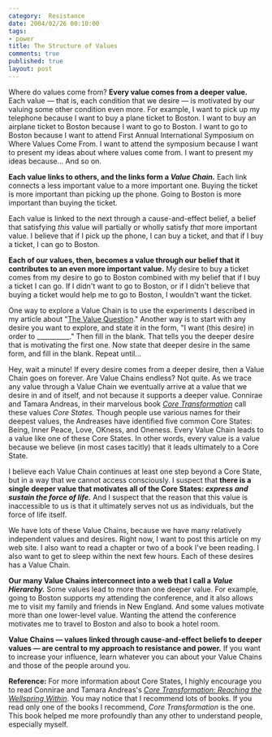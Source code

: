 ```yaml
--- 
category:  Resistance
date: 2004/02/26 00:10:00
tags: 
- power
title: The Structure of Values
comments: true
published: true
layout: post
---
```


<p> Where do values come from?  <strong>Every value comes from a deeper value.</strong>  Each value — that is, each condition that we desire — is motivated by our valuing some other condition even more.  For example, I want to pick up my telephone because I want to buy a plane ticket to Boston.  I want to buy an airplane ticket to Boston because I want to go to Boston.  I want to go to Boston because I want to attend First Annual International Symposium on Where Values Come From.  I want to attend the symposium because I want to present my ideas about where values come from.  I want to present my ideas because...  And so on. </p>

<p><strong>Each value links to others, and the links form a <em>Value Chain.</em></strong>  Each link connects a less important value to a more important one.  Buying the ticket is more important than picking up the phone.  Going to Boston is more important than buying the ticket. </p>

<p> Each value is linked to the next through a cause-and-effect belief, a belief that satisfying <em>this</em> value will partially or wholly satisfy <em>that</em> more important value.  I believe that if I pick up the phone, I can buy a ticket, and that if I buy a ticket, I can go to Boston. </p>

<p><strong>Each of our values, then, becomes a value through our belief that it contributes to an even more important value.</strong>  My desire to buy a ticket comes from my desire to go to Boston combined with my belief that if I buy a ticket I can go.  If I didn't want to go to Boston, or if I didn't believe that buying a ticket would help me to go to Boston, I wouldn't want the ticket. </p>

<p> One way to explore a Value Chain is to use the experiments I described in my article about "<a href="/2003/06/the_value_question/">The Value Question</a>."  Another way is to start with any desire you want to explore, and state it in the form, "I want (this desire) in order to __________."  Then fill in the blank.  That tells you the deeper desire that is motivating the first one.  Now state that deeper desire in the same form, and fill in the blank.  Repeat until... </p>

<p> Hey, wait a minute!  If every desire comes from a deeper desire, then a Value Chain goes on forever.  Are Value Chains endless?  Not quite.  As we trace any value through a Value Chain we eventually arrive at a value that we desire in and of itself, and not because it supports a deeper value.  Connirae and Tamara Andreas, in their marvelous book <em><a href="http://www.amazon.com/exec/obidos/ASIN/0911226338/dalehemer-20">Core Transformation</a></em> call these values <em>Core States.</em>  Though people use various names for their deepest values, the Andreases have identified five common Core States: Being, Inner Peace, Love, OKness, and Oneness.  Every Value Chain leads to a value like one of these Core States.  In other words, every value is a value because we believe (in most cases tacitly) that it leads ultimately to a Core State. </p>

<p> I believe each Value Chain continues at least one step beyond a Core State, but in a way that we cannot access consciously.  I suspect that <strong>there is a single deeper value that motivates all of the Core States: <em>express and sustain the force of life.</em></strong>  And I suspect that the reason that this value is inaccessible to us is that it ultimately serves not us as individuals, but the force of life itself. </p>

<p> We have lots of these Value Chains, because we have many relatively independent values and desires.  Right now, I want to post this article on my web site.  I also want to read a chapter or two of a book I've been reading.  I also want to get to sleep within the next few hours.  Each of these desires has a Value Chain. </p>

<p><strong>Our many Value Chains interconnect into a web that I call a <em>Value Hierarchy.</em></strong>  Some values lead to more than one deeper value.  For example, going to Boston supports my attending the conference, and it also allows me to visit my family and friends in New England.  And some values motivate more than one lower-level value.  Wanting the attend the conference motivates me to travel to Boston and also to book a hotel room. </p>

<p><strong>Value Chains — values linked through cause-and-effect beliefs to deeper values — are central to my approach to resistance and power.</strong>  If you want to increase your influence, learn whatever you can about your Value Chains and those of the people around you. </p>

<p><strong>Reference:</strong>  For more information about Core States, I highly encourage you to read Connirae and Tamara Andreas's <em><a href="http://www.amazon.com/exec/obidos/ASIN/0911226338/dalehemer-20">Core Transformation: Reaching the Wellspring Within</a></em>.  You may notice that I recommend lots of books.  If you read only one of the books I recommend, <em>Core Transformation</em> is the one.  This book helped me more profoundly than any other to understand people, especially myself. </p>
